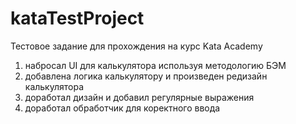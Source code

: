 # kataTestProject
Тестовое задание для прохождения на курс Kata Academy

1) набросал UI для калькулятора используя методологию БЭМ
2) добавлена логика калькулятору и произведен редизайн калькулятора
3) доработал дизайн и добавил регулярные выражения
4) доработал обработчик для коректного ввода
